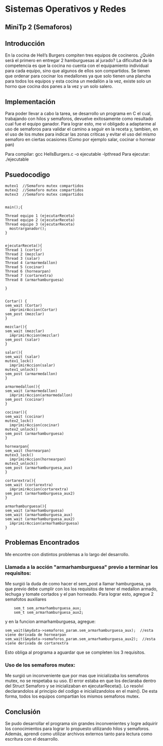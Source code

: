 # Sistemas Operativos y Redes

## MiniTp 2 (Semaforos)

## Introducción
En la cocina de Hell’s Burgers compiten tres equipos de cocineros. ¿Quién será el primero en entregar 2 hamburguesas al jurado?
La dificultad de la competencia es que la cocina no cuenta con el equipamiento individual para cada equipo, sino que algunos de ellos son compartidos. Se tienen que ordenar para cocinar los medallones ya que solo tienen una plancha para todos los equipos y esta cocina un medallón a la vez, existe solo un horno que cocina dos panes a la vez y un solo salero.

## Implementación
Para poder llevar a cabo la tarea, se desarrollo un programa en C el cual, trabajando con hilos y semaforos, devuelve exitosamente como resultado cual fue el equipo ganador.
Para lograr esto, me vi obligado a adaptarme al uso de semaforos para validar el camino a seguir en la receta y, tambien, en el uso de los mutex para indicar las zonas criticas y evitar el uso del mismo semaforo en ciertas ocasiones (Como por ejemplo salar, cocinar o hornear pan)

Para compilar:   gcc HellsBurgers.c -o ejecutable -lpthread
Para ejecutar:   ./ejecutable

## Psuedocodigo
```	
mutex1  //Semaforo mutex compartidos 
mutex2  //Semaforo mutex compartidos
mutex3  //Semaforo mutex compartidos 
	

main();{

Thread equipo 1 (ejecutarReceta)
Thread equipo 2 (ejecutarReceta)
Thread equipo 3 (ejecutarReceta)
  mostrarganador();
}


ejecutarReceta(){
Thread 1 (cortar)
Thread 2 (mezclar)
Thread 3 (salar)
Thread 4 (armarmedallon)
Thread 5 (cocinar)
Thread 6 (hornearpan)
Thread 7 (cortarextra)
Thread 8 (armarhamburguesa)

}


Cortar() {
sem_wait (Cortar)
  imprimirAccion(Cortar)
sem_post (mezclar)
}

mezclar(){
sem_wait (mezclar)
  imprimirAccion(mezclar)
sem_post (salar)
}

salar(){
sem_wait (salar)
mutex1_lock()
  imprimirAccion(salar)
mutex1_unlock()
sem_post (armarmedallon)
}

armarmedallon(){
sem_wait (armarmedallon)
  imprimirAccion(armarmedallon)
sem_post (cocinar)
}

cocinar(){
sem_wait (cocinar)
mutex2_lock()
  imprimirAccion(cocinar)
mutex2_unlock()
sem_post (armarhamburguesa)
}

hornearpan{
sem_wait (hornearpan)
mutex3_lock()
  imprimirAccion(hornearpan)
mutex3_unlock()
sem_post (armarhamburguesa_aux)
}

cortarextra(){
sem_wait (cortarextra)
  imprimirAccion(cortarextra)
sem_post (armarhamburguesa_aux2)
}

armarhamburguesa(){
sem_wait (armarhamburguesa)
sem_wait (armarhamburguesa_aux)
sem_wait (armarhamburguesa_aux2)
  imprimirAccion(armarhamburguesa)
}
```
	
  
## Problemas Encontrados
Me encontre con distintos problemas a lo largo del desarrollo.
### Llamada a la acción "armarhamburguesa" previo a terminar los requisitos: 
Me surgió la duda de como hacer el sem_post a llamar hamburguesa, ya que previo debe cumplir con los los requisitos de tener el medallon armado, lechuga y tomate cortados y el pan horneado. Para lograr esto, agregue 2 semafotos auxiliares 
```
	sem_t sem_armarhamburguesa_aux;
	sem_t sem_armarhamburguesa_aux2;
 ```
y en la funcion armarhamburguesa, agregue:

```sem_wait(&mydata->semaforos_param.sem_armarhamburguesa);   //esta viene derivada de cocinar 
sem_wait(&mydata->semaforos_param.sem_armarhamburguesa_aux);  //esta viene derivada de hornearpan   
sem_wait(&mydata->semaforos_param.sem_armarhamburguesa_aux2);  //esta viene derivada de cortarextra  
```
Esto obliga al programa a aguardar que se completen los 3 requisitos.

### Uso de los semaforos mutex: 
Me surgió un inconveniente que por mas que inicializaba los semaforos mutex, no se respetaba su uso. El error estaba en que los declaraba dentro del Struct Semaforo y se inicializaban en ejecutarReceta(). Lo resolví declarandolos al principio del codigo e inicializandolos en el main(). De esta forma, todos los equipos compartian los mismos semaforos mutex.
  

## Conclusión
Se pudo desarrollar el programa sin grandes inconvenientes y logre adquirir los conocimientos para lograr lo propuesto utilizando hilos y semaforos. Además, aprendi como utilizar archivos externos tanto para lectura como escritura con el desarrollo.

